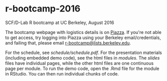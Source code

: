 # r-bootcamp-2016
SCF/D-Lab R bootcamp at UC Berkeley, August 2016

The bootcamp webpage with logistics details is on [Piazza](https://piazza.com/berkeley/fall2016/rbootcamp2016/home). If you're not able to get access, try logging into Piazza using your Berkeley email/credentials, and failing that, please email r-bootcamp@lists.berkeley.edu.

For the schedule, see *schedule/schedule.pdf*. For the presentation materials (including embedded demo code), see the html files in *modules*. The *_slides_* files have individual pages, while the other html files are one continuous page per module. To run the demo code, open the .Rmd file for the module in RStudio. You can then run individual chunks of code.
